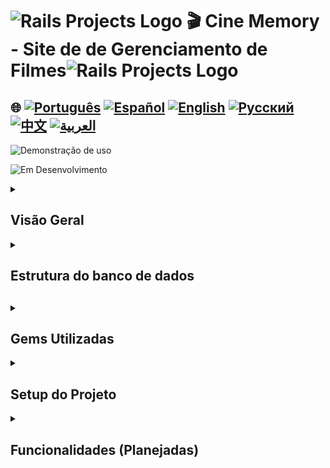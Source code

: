 # <img src="https://encrypted-tbn0.gstatic.com/images?q=tbn:ANd9GcSTWNyzRvZuphTsoQwk0FKqdTWHQEG50IIDgA&s" alt="Rails Projects Logo" width="40" height="30" /> 🎬 Cine Memory - Site de de Gerenciamento de Filmes<img src="https://encrypted-tbn0.gstatic.com/images?q=tbn:ANd9GcSTWNyzRvZuphTsoQwk0FKqdTWHQEG50IIDgA&s" alt="Rails Projects Logo" width="40" height="30" /> 



## 🌐 [![Português](https://img.shields.io/badge/Português-green)](https://github.com/SamuelRocha91/rails_movies_catalog/blob/main/README.md) [![Español](https://img.shields.io/badge/Español-yellow)](https://github.com/SamuelRocha91/rails_movies_catalog/blob/main/README_es.md) [![English](https://img.shields.io/badge/English-blue)](https://github.com/SamuelRocha91/rails_movies_catalog/blob/main/README_en.md) [![Русский](https://img.shields.io/badge/Русский-lightgrey)](https://github.com/SamuelRocha91/rails_movies_catalog/blob/main/README_ru.md) [![中文](https://img.shields.io/badge/中文-red)](https://github.com/SamuelRocha91/rails_movies_catalog/blob/main/README_ch.md) [![العربية](https://img.shields.io/badge/العربية-orange)](https://github.com/SamuelRocha91/rails_movies_catalog/blob/main/README_ar.md)

![Demonstração de uso](./public/movieNew.gif)

![Em Desenvolvimento](https://img.shields.io/badge/status-Em%20Desenvolvimento-yellow)

<details>

<summary> <h2>Visão Geral</h2> </summary>

Este projeto é um **Sistema de Gerenciamento de Filmes** desenvolvido com Ruby on Rails. Ele permite que os usuários gerenciem filmes, gêneros e diretores. Aplica um CRUD (Criar, Ler, Atualizar, Deletar) de entidades e permite upload de imagens de banners dos filmes.

</details>

<details>

<summary> <h2>Estrutura do banco de dados<h2> </summary>

![Diagrama](./public/diagrama-movies.png)

</details>

<details>

<summary> <h2>Gems Utilizadas</h2> </summary>

- Bullet (Detecção de N+1 Queries)
Durante o desenvolvimento, a gem Bullet é usada para detectar e alertar sobre ineficiências no carregamento de consultas SQL, como o problema de N+1 queries.

- Kaminari (Paginação)
A gem Kaminari é utilizada para a paginação de registros em listagens, tornando a navegação em grandes conjuntos de dados mais eficiente. 

- Active Storage (Gerenciamento de Arquivos)
A aplicação também utiliza o Active Storage para fazer upload e gerenciamento de arquivos, como banners de filmes.

</details>

<details>

<summary> <h2> Setup do Projeto </h2> </summary>

  <details>

<summary> <h2> Com Docker </h2> </summary>

Para executar este projeto utilizando Docker, siga os passos abaixo:


#### Pré-requisitos

Certifique-se de ter o Docker e o Docker Compose instalados em sua máquina.

- [Docker](https://docs.docker.com/get-docker/)
- [Docker Compose](https://docs.docker.com/compose/install/)

#### Configuração

1. Clone o repositório relacionado:

```
   git clone git@github.com:SamuelRocha91/rails_movies_catalog.git
   ```

2. Entre na pasta do projeto:

```
   cd rails_movies_catalog
   ```

3. Rode o comando docker:

```
   docker-compose up
   ```

4. Acesse o navegador em:

```
   http://0.0.0.0:3000/
   ```
  </details>
  <details>

<summary>  <h2> Sem Docker </h2> </summary>

1. Clone o repositório:
   ```bash
   git clone git@github.com:SamuelRocha91/rails_movies_catalog.git
   ```

2. Acesse o diretório do projeto:
   ```bash
   cd rails_movies_catalog
   ```

3. Instale as dependências:
   ```bash
   bundle install
   ```

4. Configure o banco de dados:
   ```bash
   rails db:create
   rails db:migrate
   rails db:seed
   ```

5. Execute a aplicação:
   ```bash
   rails server
   ```
   </details>

</details>

<details>

<summary> <h2> Funcionalidades (Planejadas) </h2> </summary>

- **Gerenciamento de filmes**: 
  - Tetes unitários
  - Responsividade

</details>
